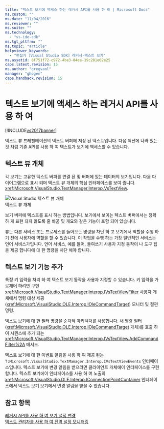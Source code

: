 ```yaml
---
title: "텍스트 보기에 액세스 하는 레거시 API를 사용 하 여 | Microsoft Docs"
ms.custom: ""
ms.date: "11/04/2016"
ms.reviewer: ""
ms.suite: ""
ms.technology: 
  - "vs-ide-sdk"
ms.tgt_pltfrm: ""
ms.topic: "article"
helpviewer_keywords: 
  - "편집기 [Visual Studio SDK] 레거시-텍스트 보기"
ms.assetid: 8f751f72-c972-4be3-84ee-19c281e02e25
caps.latest.revision: 15
ms.author: "gregvanl"
manager: "ghogen"
caps.handback.revision: 15
---
```

# 텍스트 보기에 액세스 하는 레거시 API를 사용 하 여
[!INCLUDE[vs2017banner](../code-quality/includes/vs2017banner.md)]

텍스트 뷰 프레젠테이션의 텍스트 버퍼에 저장 된 텍스트입니다.  다음 섹션에 나와 있는 것 처럼 기존 API를 사용 하 여 텍스트가 보기에 액세스할 수 있습니다.  
  
## 텍스트 뷰 개체  
 각 보기는 고유한 텍스트 버퍼를 연결 된 및 버퍼에 있는 데이터의 보기입니다.  다음 다이어그램으로 표시 되며 텍스트 뷰 개체의 핵심 인터페이스를 보여 줍니다. <xref:Microsoft.VisualStudio.TextManager.Interop.VsTextView>.  
  
 ![Visual Studio 텍스트 뷰 개체](../extensibility/media/vstextview.png "vstextview")  
텍스트 뷰 개체  
  
 보기 버퍼에 텍스트를 표시 하는 방법입니다.  보기에서 보이는 텍스트 버퍼에서는 정확 하 게 표현 되지 않도록 줄 바꿈 및 개요와 같은 기능이 포함 되어 있습니다.  
  
 뷰는 다른 서비스 또는 프로세스를 들어오는 명령을 차단 하 고 보기에서 역할을 수행 하기 전에 사용자에 역할을 할 수 있습니다.  이 작업을 수행 하는 가장 일반적인 서비스는 언어 서비스가입니다.  언어 서비스, 예를 들어, 들여쓰기 사용자 지정 동작이 나 도구 팁을 제공 합니다에 대 한 명령을 차단 해야 합니다.  
  
## 텍스트 보기 기능 추가  
 특정 키 입력을 처리 하 여 텍스트 보기 동작을 사용자 지정할 수 있습니다.  키 입력을 가로채어 하려면 구현 <xref:Microsoft.VisualStudio.TextManager.Interop.IVsTextViewFilter> 사용자 개체에서 명령 대상 제공 \(<xref:Microsoft.VisualStudio.OLE.Interop.IOleCommandTarget>\) 모니터 및 절편 명령.  
  
 텍스트 보기에 대 한 필터 명령을 순차적 아키텍처를 사용합니다.  새 명령 필터 \(<xref:Microsoft.VisualStudio.OLE.Interop.IOleCommandTarget> 개체\)를 호출 하 여 시퀀스에 추가 되는 <xref:Microsoft.VisualStudio.TextManager.Interop.IVsTextView.AddCommandFilter%2A> 메서드.  
  
 텍스트 보기에 대 한 이벤트 알림을 사용 하 여 제공 된는 `T:Microsoft.VisualStudio.TextManager.Interop.IVsTextViewEvents` 인터페이스입니다.  텍스트 보기에 변경 알림을 받으려면 클라이언트 개체에이 인터페이스를 구현 합니다.  텍스트 보기에이 인터페이스를 사용 하 여 노출의 <xref:Microsoft.VisualStudio.OLE.Interop.IConnectionPointContainer> 인터페이스에서 텍스트 보기 보기에서 변경 알림을 받을 수 있습니다.  
  
## 참고 항목  
 [레거시 API를 사용 하 여 보기 설정 변경](../extensibility/changing-view-settings-by-using-the-legacy-api.md)   
 [텍스트 관리자를 사용 하 여 전역 설정 모니터링](../extensibility/using-the-text-manager-to-monitor-global-settings.md)